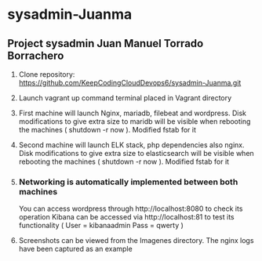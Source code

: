 # sysadmin-Juanma
## Project sysadmin Juan Manuel Torrado Borrachero

1. Clone repository: https://github.com/KeepCodingCloudDevops6/sysadmin-Juanma.git

2. Launch vagrant up command terminal placed in Vagrant directory

3. First machine will launch Nginx, mariadb, filebeat and wordpress. Disk modifications to give extra size to maridb will be visible when rebooting the machines ( shutdown -r now ). Modified fstab for it

4. Second machine will launch ELK stack, php dependencies also nginx. Disk modifications to give extra size to elasticsearch will be visible when rebooting the machines ( shutdown -r now ). Modified fstab for it

5. ### Networking is automatically implemented between both machines 
     You can access wordpress through http://localhost:8080 to check its operation
     Kibana can be accessed via http://localhost:81 to test its functionality ( User = kibanaadmin Pass = qwerty )

6. Screenshots can be viewed from the Imagenes directory. The nginx logs have been captured as an example